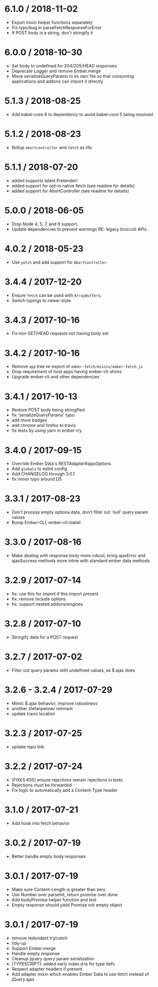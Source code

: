 
6.1.0 / 2018-11-02
==================

  * Export mixin helper functions separately
  * Fix typo/bug in parseFetchResponseForError
  * If POST body is a string, don't stringify it

6.0.0 / 2018-10-30
==================

  * Set body to undefined for 204/205/HEAD responses
  * Deprecate Logger and remove Ember.merge
  * Move serializeQueryParams to its own file so that consuming applications and addons can import it directly

5.1.3 / 2018-08-25
==================

  * Add babel-core 6 to dependency to avoid babel-core 5 being resolved

5.1.2 / 2018-08-23
==================

  * Rollup `abortcontroller` and `fetch` as iife.

5.1.1 / 2018-07-20
==================

  * added supports latest Pretender!
  * added support for opt-in native fetch (see readme for details)
  * added support for AbortController (see readme for details)

5.0.0 / 2018-06-05
==================

  * Drop Node 4, 5, 7, and 9 support.
  * Update dependencies to prevent warnings RE: legacy broccoli APIs.

4.0.2 / 2018-05-23
==================

  * Use `yetch` and add support for `AbortController`.

3.4.4 / 2017-12-20
==================

  * Ensure `fetch` can be used with `ArrayBuffer`s.
  * Switch typings to newer style.

3.4.3 / 2017-10-16
==================

  * Fix non GET/HEAD requests not having body set

3.4.2 / 2017-10-16
==================

  * Remove `app` tree re-export of `ember-fetch/mixins/ember-fetch.js`
  * Drop requirement of host apps having ember-cli-shims
  * Upgrade ember-cli and other dependencies

3.4.1 / 2017-10-13
==================

  * Restore POST body being stringified
  * fix 'serializeQueryParams' typo
  * add more badges
  * add chrome and firefox to travis
  * fix tests by using yarn in ember-try

3.4.0 / 2017-09-15
==================

  * Override Ember Data's RESTAdapter#ajaxOptions
  * Add `globals` to eslint config
  * Add CHANGELOG through 3.0.1
  * fix minor typo around DS

3.3.1 / 2017-08-23
==================

  * Don't process empty options.data, don't filter out 'null' query param values
  * Bump Ember-CLI, ember-cli-babel

3.3.0 / 2017-08-16
==================

  * Make dealing with response body more robust, bring ajaxError and ajaxSuccess methods more inline with standard ember data methods

3.2.9 / 2017-07-14
==================

  * fix: use this for import if this.import present
  * fix: remove include options
  * fix: support nested addons/engines

3.2.8 / 2017-07-10
==================

  * Stringify data for a POST request

3.2.7 / 2017-07-02
==================

  * Filter out query params with undefined values, as $.ajax does

3.2.6 - 3.2.4 / 2017-07-29
==========================
  * Mimic $.ajax behavior, improve robustness
  * another stefanpenner remnant
  * update travis location

3.2.3 / 2017-07-25
==================

  * update repo link

3.2.2 / 2017-07-24
==================

  * [FIXES #35] ensure rejections remain rejections in tests
  * Rejections must be forwarded
  * Fix logic to automatically add a Content-Type header

3.1.0 / 2017-07-21
==================

  * Add hook into fetch behavior

3.0.2 / 2017-07-19
==================

  * Better handle empty body responses

3.0.1 / 2017-07-19
==================

  * Make sure Content-Length is greater than zero
  * Use Number over parseInt, return promise over done
  * Add bodyPromise helper function and test
  * Empty response should yield Promise not empty object

3.0.1 / 2017-07-19
==================

  * remove redundant try/catch
  * tidy-up
  * Support Ember.merge
  * Handle empty response
  * Cleanup jquery query param serialization
  * [TYPESCRIPT]: added early index.d.ts for type defs
  * Respect adapter headers if present
  * Add adapter mixin which enables Ember Data to use fetch instead of jQuery.ajax

